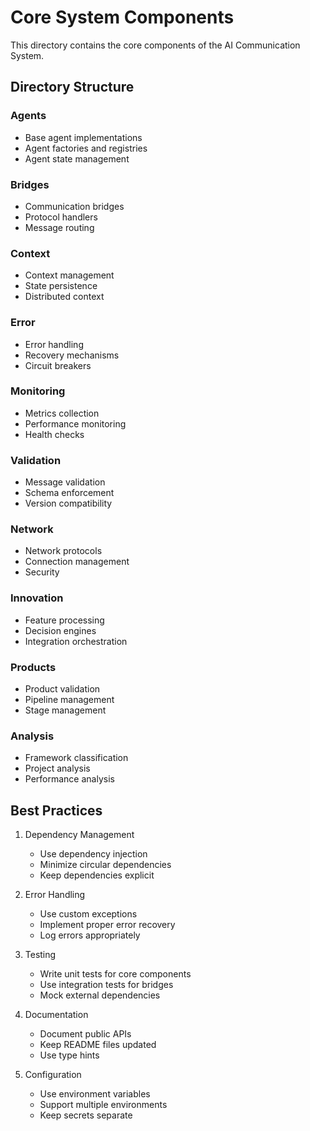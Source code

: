 # Core System Components

This directory contains the core components of the AI Communication System.

## Directory Structure

### Agents
- Base agent implementations
- Agent factories and registries
- Agent state management

### Bridges
- Communication bridges
- Protocol handlers
- Message routing

### Context
- Context management
- State persistence
- Distributed context

### Error
- Error handling
- Recovery mechanisms
- Circuit breakers

### Monitoring
- Metrics collection
- Performance monitoring
- Health checks

### Validation
- Message validation
- Schema enforcement
- Version compatibility

### Network
- Network protocols
- Connection management
- Security

### Innovation
- Feature processing
- Decision engines
- Integration orchestration

### Products
- Product validation
- Pipeline management
- Stage management

### Analysis
- Framework classification
- Project analysis
- Performance analysis

## Best Practices

1. Dependency Management
   - Use dependency injection
   - Minimize circular dependencies
   - Keep dependencies explicit

2. Error Handling
   - Use custom exceptions
   - Implement proper error recovery
   - Log errors appropriately

3. Testing
   - Write unit tests for core components
   - Use integration tests for bridges
   - Mock external dependencies

4. Documentation
   - Document public APIs
   - Keep README files updated
   - Use type hints

5. Configuration
   - Use environment variables
   - Support multiple environments
   - Keep secrets separate
